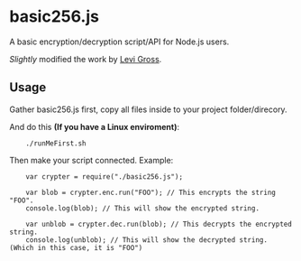basic256.js
=========================

A basic encryption/decryption script/API for Node.js users.

*Slightly* modified the work by [Levi Gross](http://www.levigross.com/2014/03/30/how-to-write-an-encrypt-and-decrypt-api-for-data-at-rest-in-nodejs/).

Usage
-----

Gather basic256.js first, copy all files inside to your project folder/direcory.

And do this **(If you have a Linux enviroment)**:

        ./runMeFirst.sh

Then make your script connected. Example:

        var crypter = require("./basic256.js");
        
        var blob = crypter.enc.run("FOO"); // This encrypts the string "FOO".
        console.log(blob); // This will show the encrypted string.
        
        var unblob = crypter.dec.run(blob); // This decrypts the encrypted string.
        console.log(unblob); // This will show the decrypted string. (Which in this case, it is "FOO")
